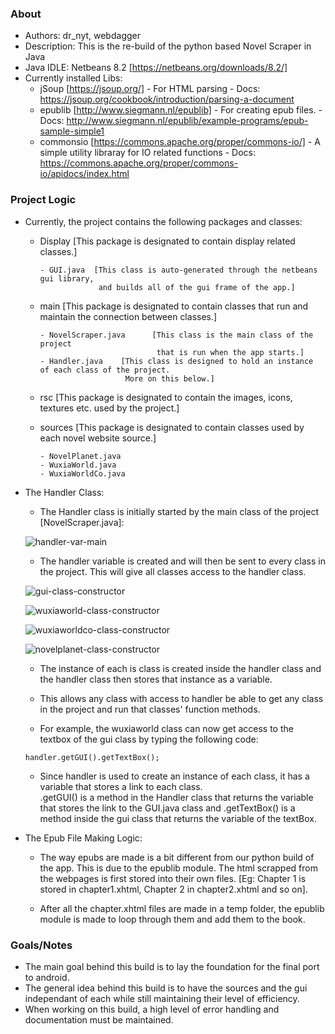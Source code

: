 ### About
 * Authors: dr_nyt, webdagger
 * Description: This is the re-build of the python based Novel Scraper in Java
 * Java IDLE: Netbeans 8.2 [https://netbeans.org/downloads/8.2/]
 * Currently installed Libs: 
      - jSoup [https://jsoup.org/] 
            - For HTML parsing
            - Docs: https://jsoup.org/cookbook/introduction/parsing-a-document
      - epublib [http://www.siegmann.nl/epublib]
            - For creating epub files.
            - Docs: http://www.siegmann.nl/epublib/example-programs/epub-sample-simple1
      - commonsio [https://commons.apache.org/proper/commons-io/]
            - A simple utility libraray for IO related functions
            - Docs: https://commons.apache.org/proper/commons-io/apidocs/index.html

### Project Logic
 * Currently, the project contains the following packages and classes:
      - Display [This package is designated to contain display related classes.]
      
            - GUI.java  [This class is auto-generated through the netbeans gui library,
                         and builds all of the gui frame of the app.]
            
      - main      [This package is designated to contain classes that run and maintain the connection between classes.]
      
            - NovelScraper.java      [This class is the main class of the project 
                                      that is run when the app starts.]
            - Handler.java    [This class is designed to hold an instance of each class of the project.
                               More on this below.]
            
      - rsc [This package is designated to contain the images, icons, textures etc. used by the project.]
      
      - sources   [This package is designated to contain classes used by each novel website source.]
      
            - NovelPlanet.java
            - WuxiaWorld.java
            - WuxiaWorldCo.java

 * The Handler Class:
      - The Handler class is initially started by the main class of the project [NovelScraper.java]:
      
      ![handler-var-main](https://user-images.githubusercontent.com/41040912/59818275-42371780-9334-11e9-8f34-c46ea891381e.jpg)
      
      - The handler variable is created and will then be sent to every class in the project. This will give all classes access to the handler class.
      
      ![gui-class-constructor](https://user-images.githubusercontent.com/41040912/59818614-a4444c80-9335-11e9-8722-dca6c5264e88.jpg)
      
      ![wuxiaworld-class-constructor](https://user-images.githubusercontent.com/41040912/59818625-af977800-9335-11e9-8560-5ddf5553202c.jpg)
      
      ![wuxiaworldco-class-constructor](https://user-images.githubusercontent.com/41040912/59818628-b2926880-9335-11e9-8eb3-8792be8df47d.jpg)
      
      ![novelplanet-class-constructor](https://user-images.githubusercontent.com/41040912/59818631-b7efb300-9335-11e9-9e02-32386e00fa47.jpg)
      
      - The instance of each is class is created inside the handler class and the handler class then stores that instance as a variable.
      
      - This allows any class with access to handler be able to get any class in the project and run that classes' function methods.
            
      - For example, the wuxiaworld class can now get access to the textbox of the gui class by typing the following code:
      
      `handler.getGUI().getTextBox();`
            
      - Since handler is used to create an instance of each class, it has a variable that stores a link to each class.  
        .getGUI() is a method in the Handler class that returns the variable that stores the link to the GUI.java class 
        and .getTextBox() is a method inside the gui class that returns the variable of the textBox.
      
 * The Epub File Making Logic:
      
      - The way epubs are made is a bit different from our python build of the app. This is due to the epublib module. The html scrapped from the webpages is first stored into their own files. [Eg: Chapter 1 is stored in chapter1.xhtml, Chapter 2 in chapter2.xhtml and so on]. 
      
      - After all the chapter.xhtml files are made in a temp folder, the epublib module is made to loop through them and add them to the book.

### Goals/Notes
 * The main goal behind this build is to lay the foundation for the final port to android.
 * The general idea behind this build is to have the sources and the gui independant of each while still maintaining their level of efficiency.
 * When working on this build, a high level of error handling and documentation must be maintained.

